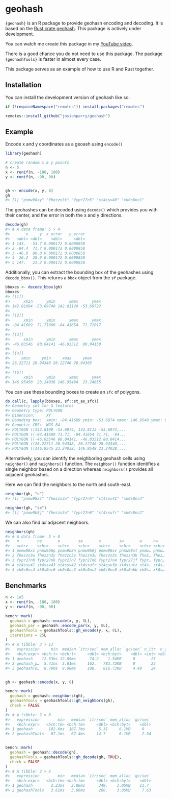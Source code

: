 
<!-- README.md is generated from README.Rmd. Please edit that file -->

# geohash

<!-- badges: start -->

<!-- badges: end -->

`{geohash}` is an R package to provide geohash encoding and decoding. It
is based on the [Rust crate geohash](https://docs.rs/geohash). This
package is actively under development.

You can watch me create this package in my [YouTube
video](https://youtu.be/yaxfqpECIZ0).

There is a good chance you do not need to use this package. The package
`{geohashTools}` is faster in almost every case.

This package serves as an example of how to use R and Rust together.

## Installation

You can install the development version of geohash like so:

``` r
if (!requireNamespace("remotes")) install.packages("remotes")

remotes::install_github("josiahparry/geohash")
```

## Example

Encode x and y coordinates as a geoash using `encode()`

``` r
library(geohash)

# create random x & y points
n <- 5
x <- runif(n, -180, 180)
y <- runif(n, -90, 90)


gh <- encode(x, y, 8)
gh
#> [1] "pnmw98xy" "fhezzn3t" "fypr27n5" "st4ssv40" "xk0s0nc1"
```

The geohashes can be decoded using `decode()` which provides you with
their center, and the error in both the x and y directions.

``` r
decode(gh)
#> # A data frame: 5 × 4
#>       x     y  x_error   y_error
#>   <dbl> <dbl>    <dbl>     <dbl>
#> 1 143.  -53.7 0.000172 0.0000858
#> 2 -84.4  71.7 0.000172 0.0000858
#> 3 -46.0  80.0 0.000172 0.0000858
#> 4  26.2  28.9 0.000172 0.0000858
#> 5 147.   23.2 0.000172 0.0000858
```

Additionally, you can extract the bounding box of the geohashes using
`decode_bbox()`. This returns a `bbox` object from the `sf` package.

``` r
bboxes <- decode_bbox(gh) 
bboxes
#> [[1]]
#>      xmin      ymin      xmax      ymax 
#> 142.81094 -53.69740 142.81128 -53.69722 
#> 
#> [[2]]
#>      xmin      ymin      xmax      ymax 
#> -84.41689  71.71000 -84.41654  71.71017 
#> 
#> [[3]]
#>      xmin      ymin      xmax      ymax 
#> -46.03546  80.04141 -46.03512  80.04158 
#> 
#> [[4]]
#>     xmin     ymin     xmax     ymax 
#> 26.22711 28.94348 26.22746 28.94365 
#> 
#> [[5]]
#>      xmin      ymin      xmax      ymax 
#> 146.95450  23.24038 146.95484  23.24055
```

You can use these bounding boxes to create an `sfc` of polygons.

``` r
do.call(c, lapply(bboxes, sf::st_as_sfc))
#> Geometry set for 5 features 
#> Geometry type: POLYGON
#> Dimension:     XY
#> Bounding box:  xmin: -84.41689 ymin: -53.6974 xmax: 146.9548 ymax: 80.04158
#> Geodetic CRS:  WGS 84
#> POLYGON ((142.8109 -53.6974, 142.8113 -53.6974,...
#> POLYGON ((-84.41689 71.71, -84.41654 71.71, -84...
#> POLYGON ((-46.03546 80.04141, -46.03512 80.0414...
#> POLYGON ((26.22711 28.94348, 26.22746 28.94348,...
#> POLYGON ((146.9545 23.24038, 146.9548 23.24038,...
```

Alternatively, you can identify the neighboring geohash cells using
`neighbor()` and `neighbors()` function. The `neighbor()` function
identifies a single neighbor based on a direction whereas `neighbors()`
provides all adjacent geohashes.

Here we can find the neighbors to the north and south-east.

``` r
neighbor(gh, "n")
#> [1] "pnmw98xz" "fhezzn3w" "fypr27nh" "st4ssv41" "xk0s0nc4"
```

``` r
neighbor(gh, "se")
#> [1] "pnmw9b8j" "fhezzn3u" "fypr27n6" "st4ssufr" "xk0s0nc2"
```

We can also find *all* adjacent neighbors.

``` r
neighbors(gh)
#> # A data frame: 5 × 8
#>   n        ne       e        se       s        sw       w     nw   
#>   <chr>    <chr>    <chr>    <chr>    <chr>    <chr>    <chr> <chr>
#> 1 pnmw98xz pnmw9b8p pnmw9b8n pnmw9b8j pnmw98xv pnmw98xt pnmw… pnmw…
#> 2 fhezzn3w fhezzn3y fhezzn3v fhezzn3u fhezzn3s fhezzn3k fhez… fhez…
#> 3 fypr27nh fypr27nk fypr27n7 fypr27n6 fypr27n4 fypr27jf fypr… fypr…
#> 4 st4ssv41 st4ssv43 st4ssv42 st4ssufr st4ssufp st4ssucz st4s… st4s…
#> 5 xk0s0nc4 xk0s0nc6 xk0s0nc3 xk0s0nc2 xk0s0nc0 xk0s0nbb xk0s… xk0s…
```

## Benchmarks

``` r
n <- 1e5
x <- runif(n, -180, 180)
y <- runif(n, -90, 90)

bench::mark(
  geohash = geohash::encode(x, y, 8L),
  geohash_par = geohash::encode_par(x, y, 8L),
  geohashTools = geohashTools::gh_encode(y, x, 8L),
  iterations = 25L
)
#> # A tibble: 3 × 13
#>   expression     min  median `itr/sec` mem_alloc `gc/sec` n_itr  n_gc total_time
#>   <bch:expr> <bch:t> <bch:t>     <dbl> <bch:byt>    <dbl> <int> <dbl>   <bch:tm>
#> 1 geohash    12.53ms 12.89ms      74.2    1.54MB     0       25     0      337ms
#> 2 geohash_p…  5.41ms  5.61ms     162.   783.72KB     0       25     0      155ms
#> 3 geohashTo…  8.79ms  9.08ms     108.   816.73KB     4.49    24     1      223ms
```

``` r

gh <- geohash::encode(x, y, 8)

bench::mark(
  geohash = geohash::neighbors(gh),
  geohashTools = geohashTools::gh_neighbors(gh),
  check = FALSE
)
#> # A tibble: 2 × 6
#>   expression        min   median `itr/sec` mem_alloc `gc/sec`
#>   <bch:expr>   <bch:tm> <bch:tm>     <dbl> <bch:byt>    <dbl>
#> 1 geohash       182.6ms  187.7ms      5.31     6.1MB     0   
#> 2 geohashTools   67.1ms   67.4ms     14.7      6.1MB     2.94
```

``` r

bench::mark(
  geohash = geohash::decode(gh),
  geohashTools = geohashTools::gh_decode(gh, TRUE),
  check = FALSE
)
#> # A tibble: 2 × 6
#>   expression        min   median `itr/sec` mem_alloc `gc/sec`
#>   <bch:expr>   <bch:tm> <bch:tm>     <dbl> <bch:byt>    <dbl>
#> 1 geohash        2.23ms   2.86ms      349.    3.05MB    11.7 
#> 2 geohashTools   3.61ms   3.86ms      260.    3.05MB     7.63
```
